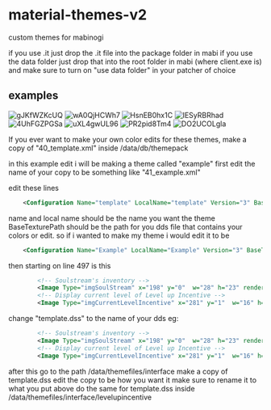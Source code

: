 # material-themes-v2
custom themes for mabinogi

if you use .it just drop the .it file into the package folder in mabi
if you use the data folder just drop that into the root folder in mabi (where client.exe is) and make sure to turn on "use data folder" in your patcher of choice


## examples

![gJKfWZKcUQ](https://user-images.githubusercontent.com/20039012/161009538-57bda99b-902c-413d-a6e5-165eb53312e7.png)
![wA0QjHCWh7](https://user-images.githubusercontent.com/20039012/161009547-e12e0803-a54a-465b-99c7-f4954eac09a4.png)
![HsnEB0hx1C](https://user-images.githubusercontent.com/20039012/161009560-e290389c-fafb-4671-a504-d2ee6532bce2.png)
![IESyRBRhad](https://user-images.githubusercontent.com/20039012/161009564-9f9014cf-d895-48b2-baba-d973a20693b4.png)
![4UhFGZPGSa](https://user-images.githubusercontent.com/20039012/161009568-d52bbf44-681d-4349-8c5f-78329a926323.png)
![uXL4gwUL96](https://user-images.githubusercontent.com/20039012/161009572-9af29850-5448-4b53-81e8-92b7d94f3189.png)
![PR2pid8Tm4](https://user-images.githubusercontent.com/20039012/161009578-b49e2d83-cdb0-4c2e-bb61-967165e5024c.png)
![DO2UCOLgla](https://user-images.githubusercontent.com/20039012/161009583-908147af-f919-49b8-8b22-1cdb28e6f43c.png)



If you ever want to make your own color edits for these themes, make a copy of "40_template.xml" inside /data/db/themepack

in this example edit i will be making a theme called "example"
first edit the name of your copy to be something like "41_example.xml"

edit these lines
```xml
	<Configuration Name="template" LocalName="template" Version="3" BaseTexturePath="data/themefiles/interface/template.dds" BaseRenderState="rs_image_alpha_mod_point"  Index="0" />
```
name and local name should be the name you want the theme
BaseTexturePath should be the path for you dds file that contains your colors or edit.
so if i wanted to make my theme i would edit it to be

```xml
	<Configuration Name="Example" LocalName="Example" Version="3" BaseTexturePath="data/themefiles/interface/example.dds" BaseRenderState="rs_image_alpha_mod_point"  Index="0" />
```
then starting on line 497 is this
```xml
		<!-- Soulstream's inventory -->
		<Image Type="imgSoulStream" x="198" y="0"  w="28" h="23" renderFunc="_FillIcon" path="data/themefiles/interface/LevelUpIncentive/template.dds" />
		<!-- Display current level of Level up Incentive -->
		<Image Type="imgCurrentLevelIncentive" x="281" y="1"  w="16" h="16" renderFunc="_FillIcon" path="data/themefiles/interface/LevelUpIncentive/template.dds" />
```
change "template.dss"
to the name of your dds
eg:
```xml
		<!-- Soulstream's inventory -->
		<Image Type="imgSoulStream" x="198" y="0"  w="28" h="23" renderFunc="_FillIcon" path="data/themefiles/interface/LevelUpIncentive/example.dds" />
		<!-- Display current level of Level up Incentive -->
		<Image Type="imgCurrentLevelIncentive" x="281" y="1"  w="16" h="16" renderFunc="_FillIcon" path="data/themefiles/interface/LevelUpIncentive/example.dds" />
```
after this go to the path /data/themefiles/interface
make a copy of template.dss
edit the copy to be how you want it
make sure to rename it to what you put above
do the same for template.dss inside /data/themefiles/interface/levelupincentive
